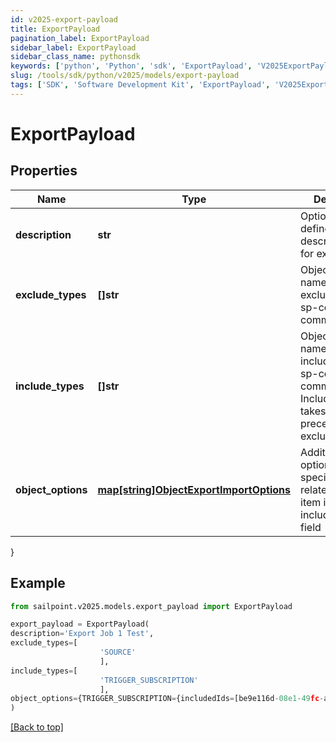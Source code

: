 ```yaml
---
id: v2025-export-payload
title: ExportPayload
pagination_label: ExportPayload
sidebar_label: ExportPayload
sidebar_class_name: pythonsdk
keywords: ['python', 'Python', 'sdk', 'ExportPayload', 'V2025ExportPayload'] 
slug: /tools/sdk/python/v2025/models/export-payload
tags: ['SDK', 'Software Development Kit', 'ExportPayload', 'V2025ExportPayload']
---
```


# ExportPayload


## Properties

Name | Type | Description | Notes
------------ | ------------- | ------------- | -------------
**description** | **str** | Optional user defined description/name for export job. | [optional] 
**exclude_types** | **[]str** | Object type names to be excluded from an sp-config export command. | [optional] 
**include_types** | **[]str** | Object type names to be included in an sp-config export command. IncludeTypes takes precedence over excludeTypes. | [optional] 
**object_options** | [**map[string]ObjectExportImportOptions**](object-export-import-options) | Additional options targeting specific objects related to each item in the includeTypes field | [optional] 
}

## Example

```python
from sailpoint.v2025.models.export_payload import ExportPayload

export_payload = ExportPayload(
description='Export Job 1 Test',
exclude_types=[
                    'SOURCE'
                    ],
include_types=[
                    'TRIGGER_SUBSCRIPTION'
                    ],
object_options={TRIGGER_SUBSCRIPTION={includedIds=[be9e116d-08e1-49fc-ab7f-fa585e96c9e4], includedNames=[Test 2]}}
)

```
[[Back to top]](#) 

